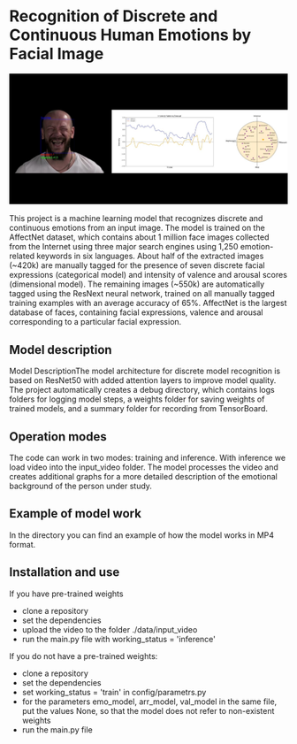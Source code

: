 # Recognition of Discrete and Continuous Human Emotions by Facial Image

![EMOTIONS!](readme.jpg)

  This project is a machine learning model that recognizes discrete and continuous emotions from an input image. The model is trained on the AffectNet dataset, which contains about 1 million face images collected from the Internet using three major search engines using 1,250 emotion-related keywords in six languages. About half of the extracted images (~420k) are manually tagged for the presence of seven discrete facial expressions (categorical model) and intensity of valence and arousal scores (dimensional model). The remaining images (~550k) are automatically tagged using the ResNext neural network, trained on all manually tagged training examples with an average accuracy of 65%. AffectNet is the largest database of faces, containing facial expressions, valence and arousal corresponding to a particular facial expression.

## Model description
  Model DescriptionThe model architecture for discrete model recognition is based on ResNet50 with added attention layers to improve model quality. The project automatically creates a debug directory, which contains logs folders for logging model steps, a weights folder for saving weights of trained models, and a summary folder for recording from TensorBoard.
  
## Operation modes
  The code can work in two modes: training and inference. With inference we load video into the input_video folder. The model processes the video and creates additional graphs for a more detailed description of the emotional background of the person under study.
  
## Example of model work
  In the directory you can find an example of how the model works in MP4 format.
  
## Installation and use

If you have pre-trained weights
  - clone a repository
  - set the dependencies
  - upload the video to the folder ./data/input_video
  - run the main.py file with working_status = 'inference'

If you do not have a pre-trained weights:
  - clone a repository
  - set the dependencies
  - set working_status = 'train' in config/parametrs.py
  - for the parameters emo_model, arr_model, val_model in the same file, 
    put the values None, so that the model does not refer to non-existent weights
  - run the main.py file 



